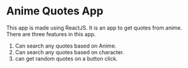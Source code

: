 # Anime Quotes App

This app is made using ReactJS. It is an app to get quotes from anime. There are three features in this app.

1. Can search any quotes based on Anime.
2. Can search any quotes based on character.
3. can get random quotes on a button click.
